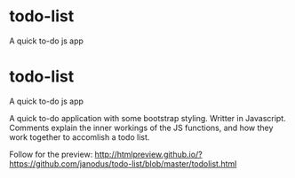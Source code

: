 # todo-list
A quick to-do js app

# todo-list
A quick to-do js app

A quick to-do application with some bootstrap styling. Writter in Javascript. Comments explain the inner workings of the JS functions, and how they work together to accomlish a todo list. 

Follow for the preview:
http://htmlpreview.github.io/?https://github.com/janodus/todo-list/blob/master/todolist.html
